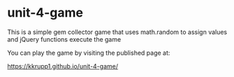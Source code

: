 # unit-4-game


This is a simple gem collector game that uses math.random to assign values and jQuery functions execute the game

You can play the game by visiting the published page at:

https://kkrupp1.github.io/unit-4-game/


